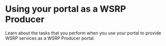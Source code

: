 # Using your portal as a WSRP Producer

Learn about the tasks that you perform when you use your portal to provide WSRP services as a WSRP Producer portal.